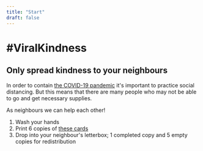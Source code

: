 ```yaml
---
title: "Start"
draft: false
---
```


# #ViralKindness

## Only spread kindness to your neighbours

In order to contain [the COVID-19 pandemic](https://en.wikipedia.org/wiki/Coronavirus_disease_2019) it's important to practice social distancing.
But this means that there are many people who may not be able to go and get necessary supplies.

As neighbours we can help each other!

1. Wash your hands
2. Print 6 copies of [these cards](/card/v1)
3. Drop into your neighbour's letterbox; 1 completed copy and 5 empty copies for redistribution
